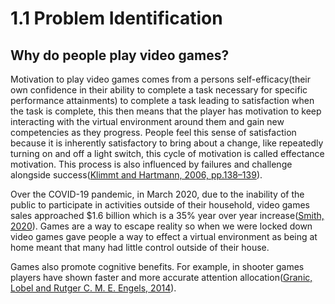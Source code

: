 # 1.1 Problem Identification

## Why do people play video games?

Motivation to play video games comes from a persons self-efficacy(their own confidence in their ability to complete a task necessary for specific performance attainments) to complete a task leading to satisfaction when the task is complete, this then means that the player has motivation to keep interacting with the virtual environment around them and gain new competencies as they progress.  People feel this sense of satisfaction because it is inherently satisfactory to bring about a change, like repeatedly turning on and off a light switch, this cycle of motivation is called effectance motivation.  This process is also influenced by failures and challenge alongside success([Klimmt and Hartmann, 2006, pp.138–139](../reference-list.md)).



Over the COVID-19 pandemic, in March 2020, due to the inability of the public to participate in activities outside of their household, video games sales approached $1.6 billion which is a 35% year over year increase([Smith, 2020](../reference-list.md)).  Games are a way to escape reality so when we were locked down video games gave people a way to effect a virtual environment as being at home meant that many had little control outside of their house.



Games also promote cognitive benefits.  For example, in shooter games players have shown faster and more accurate attention allocation([Granic, Lobel and Rutger C. M. E. Engels, 2014](../reference-list.md)).

